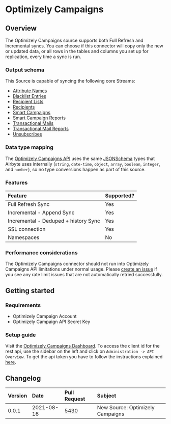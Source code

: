 # Optimizely Campaigns

## Overview

The Optimizely Campaigns source supports both Full Refresh and Incremental syncs. You can choose if this connector will copy only the new or updated data, or all rows in the tables and columns you set up for replication, every time a sync is run.

### Output schema

This Source is capable of syncing the following core Streams:

* [Attribute Names](https://api.campaign.episerver.net/apidoc/index.html#/Recipient%20lists/getRecipientListAttributeNames)
* [Blacklist Entries](https://api.campaign.episerver.net/apidoc/index.html#/Blocklist%20entries)
* [Recipient Lists](https://api.campaign.episerver.net/apidoc/index.html#/Recipient%20lists)
* [Recipients](https://api.campaign.episerver.net/apidoc/index.html#/Recipients)
* [Smart Campaigns](https://api.campaign.episerver.net/apidoc/index.html#/Smart%20Campaigns)
* [Smart Campaign Reports](https://api.campaign.episerver.net/apidoc/index.html#/Smart%20Campaigns/getReport_1)
* [Transactional Mails](https://api.campaign.episerver.net/apidoc/index.html#/Transactional%20mails)
* [Transactional Mail Reports](https://api.campaign.episerver.net/apidoc/index.html#/Transactional%20mails/getReport_2)
* [Unsubscribes](https://api.campaign.episerver.net/apidoc/index.html#/Unsubscribes)

### Data type mapping

The [Optimizely Campaigns API](https://world.optimizely.com/documentation/developer-guides/campaign/rest-api/) uses the same [JSONSchema](https://json-schema.org/understanding-json-schema/reference/index.html) types that Airbyte uses internally \(`string`, `date-time`, `object`, `array`, `boolean`, `integer`, and `number`\), so no type conversions happen as part of this source.

### Features

| Feature | Supported? |
| :--- | :--- |
| Full Refresh Sync | Yes |
| Incremental - Append Sync | Yes |
| Incremental - Deduped + history Sync | Yes |
| SSL connection | Yes |
| Namespaces | No |

### Performance considerations

The Optimizely Campaigns connector should not run into Optimizely Campaigns API limitations under normal usage. Please [create an issue](https://github.com/airbytehq/airbyte/issues) if you see any rate limit issues that are not automatically retried successfully.

## Getting started

### Requirements

* Optimizely Campaign Account
* Optimizely Campaign API Secret Key

### Setup guide

Visit the [Optimizely Campaigns Dashboard](https://www.campaign.episerver.net/action/workbench/workbench?showSideNavigationWorkbench=). To access the client id for the rest api, use the sidebar on the left and click on ```Administration -> API Overview```. To get the api token you have to follow the instructions explained [here](https://world.optimizely.com/documentation/developer-guides/campaign/rest-api/getting-started/).


## Changelog

| Version | Date       | Pull Request | Subject |
| :------ | :--------  | :-----       | :------ |
| 0.0.1   | 2021-08-16 | [5430](https://github.com/airbytehq/airbyte/pull/5430) | New Source: Optimizely Campaigns |